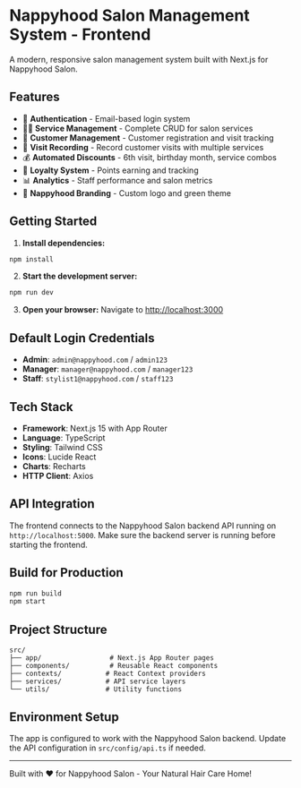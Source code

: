 # Nappyhood Salon Management System - Frontend

A modern, responsive salon management system built with Next.js for Nappyhood Salon.

## Features

- 🔐 **Authentication** - Email-based login system
- 💇‍♀️ **Service Management** - Complete CRUD for salon services
- 👥 **Customer Management** - Customer registration and visit tracking
- 📅 **Visit Recording** - Record customer visits with multiple services
- 💰 **Automated Discounts** - 6th visit, birthday month, service combos
- 🎯 **Loyalty System** - Points earning and tracking
- 📊 **Analytics** - Staff performance and salon metrics
- 🎨 **Nappyhood Branding** - Custom logo and green theme

## Getting Started

1. **Install dependencies:**
```bash
npm install
```

2. **Start the development server:**
```bash
npm run dev
```

3. **Open your browser:**
Navigate to [http://localhost:3000](http://localhost:3000)

## Default Login Credentials

- **Admin**: `admin@nappyhood.com` / `admin123`
- **Manager**: `manager@nappyhood.com` / `manager123`
- **Staff**: `stylist1@nappyhood.com` / `staff123`

## Tech Stack

- **Framework**: Next.js 15 with App Router
- **Language**: TypeScript
- **Styling**: Tailwind CSS
- **Icons**: Lucide React
- **Charts**: Recharts
- **HTTP Client**: Axios

## API Integration

The frontend connects to the Nappyhood Salon backend API running on `http://localhost:5000`. Make sure the backend server is running before starting the frontend.

## Build for Production

```bash
npm run build
npm start
```

## Project Structure

```
src/
├── app/                 # Next.js App Router pages
├── components/          # Reusable React components
├── contexts/           # React Context providers
├── services/           # API service layers
└── utils/              # Utility functions
```

## Environment Setup

The app is configured to work with the Nappyhood Salon backend. Update the API configuration in `src/config/api.ts` if needed.

---

Built with ❤️ for Nappyhood Salon - Your Natural Hair Care Home!
